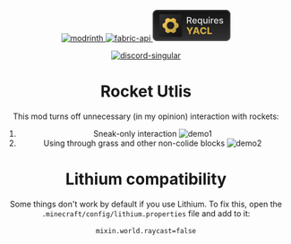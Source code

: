 <p>
<center>
<a href="https://modrinth.com/mod/rocket-utils">
<img alt="modrinth" height="56" src="https://cdn.jsdelivr.net/npm/@intergrav/devins-badges@3/assets/cozy/available/modrinth_vector.svg">
</a>
<a href="https://modrinth.com/mod/fabric-api">
<img alt="fabric-api" height="56" src="https://cdn.jsdelivr.net/npm/@intergrav/devins-badges@3/assets/cozy/requires/fabric-api_vector.svg">
</a>
<a href="https://modrinth.com/mod/yacl">
<img alt="fabric-api" height="56" src="https://raw.githubusercontent.com/Danrus1100/durability_visibility_options/refs/heads/dev/assets/YACL.svg">
</a>
</center>
</p>
<p><center><a href="https://discord.gg/sBpHZUBebQ"><img alt="discord-singular" height="40" src="https://cdn.jsdelivr.net/npm/@intergrav/devins-badges@3/assets/compact/social/discord-singular_vector.svg">
</a></center</p>


# Rocket Utlis

This mod turns off unnecessary (in my opinion) interaction with rockets:

1. Sneak-only interaction
![demo1](assets/demo1.gif)
2. Using through grass and other non-colide blocks
![demo2](assets/demo2.gif)

# Lithium compatibility

Some things don't work by default if you use Lithium. To fix this, open the `.minecraft/config/lithium.properties` file and add to it:

```properties
mixin.world.raycast=false
```